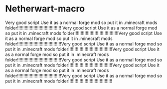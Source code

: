 # Netherwart-macro
Very good script Use it as a normal forge mod so put it in .minecraft mods folder!!!!!!!!!!!!!!!!!!!!!!!!!!!!!!!!!!!
Very good script Use it as a normal forge mod so put it in .minecraft mods folder!!!!!!!!!!!!!!!!!!!!!!!!!!!!!!!!!!!Very good script Use it as a normal forge mod so put it in .minecraft mods folder!!!!!!!!!!!!!!!!!!!!!!!!!!!!!!!!!!!Very good script Use it as a normal forge mod so put it in .minecraft mods folder!!!!!!!!!!!!!!!!!!!!!!!!!!!!!!!!!!!Very good script Use it as a normal forge mod so put it in .minecraft mods folder!!!!!!!!!!!!!!!!!!!!!!!!!!!!!!!!!!!Very good script Use it as a normal forge mod so put it in .minecraft mods folder!!!!!!!!!!!!!!!!!!!!!!!!!!!!!!!!!!!Very good script Use it as a normal forge mod so put it in .minecraft mods folder!!!!!!!!!!!!!!!!!!!!!!!!!!!!!!!!!!!Very good script Use it as a normal forge mod so put it in .minecraft mods folder!!!!!!!!!!!!!!!!!!!!!!!!!!!!!!!!!!!
